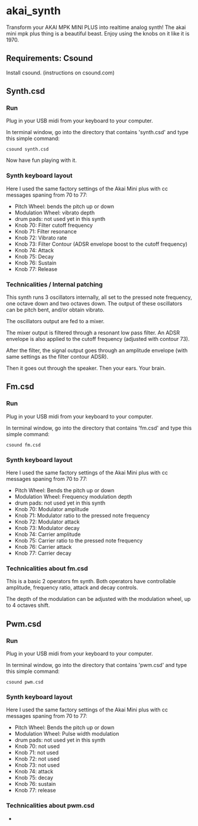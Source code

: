 # akai_synth
Transform your AKAI MPK MINI PLUS into realtime analog synth!
The akai mini mpk plus thing is a beautiful beast.
Enjoy using the knobs on it like it is 1970.

## Requirements: Csound
Install csound. (instructions on csound.com)

## Synth.csd
### Run
Plug in your USB midi from your keyboard to your computer.

In terminal window, go into the directory that contains 'synth.csd' and type this simple command:
```
csound synth.csd
```

Now have fun playing with it.

### Synth keyboard layout
Here I used the same factory settings of the Akai Mini plus with cc messages spaning from 70 to 77:
- Pitch Wheel: bends the pitch up or down
- Modulation Wheel: vibrato depth
- drum pads: not used yet in this synth
- Knob 70: Filter cutoff frequency
- Knob 71: Filter resonance
- Knob 72: Vibrato rate
- Knob 73: Filter Contour (ADSR envelope boost to the cutoff frequency)
- Knob 74: Attack
- Knob 75: Decay
- Knob 76: Sustain
- Knob 77: Release

### Technicalities / Internal patching

This synth runs 3 oscillators internally, all set to the pressed note frequency, one octave down and two octaves down. The output of these oscillators can be pitch bent, and/or obtain vibrato.

The oscillators output are fed to a mixer.

The mixer output is filtered through a resonant low pass filter. An ADSR envelope is also applied to the cutoff frequency (adjusted with contour 73).

After the filter, the signal output goes through an amplitude envelope (with same settings as the filter contour ADSR).

Then it goes out through the speaker.
Then your ears.
Your brain.

## Fm.csd

### Run
Plug in your USB midi from your keyboard to your computer.

In terminal window, go into the directory that contains 'fm.csd' and type this simple command:
```
csound fm.csd
```

### Synth keyboard layout
Here I used the same factory settings of the Akai Mini plus with cc messages spaning from 70 to 77:
- Pitch Wheel: Bends the pitch up or down
- Modulation Wheel: Frequency modulation depth
- drum pads: not used yet in this synth
- Knob 70: Modulator amplitude
- Knob 71: Modulator ratio to the pressed note frequency
- Knob 72: Modulator attack
- Knob 73: Modulator decay
- Knob 74: Carrier amplitude
- Knob 75: Carrier ratio to the pressed note frequency
- Knob 76: Carrier attack
- Knob 77: Carrier decay

### Technicalities about fm.csd
This is a basic 2 operators fm synth. Both operators have controllable amplitude, frequency ratio, attack and decay controls.

The depth of the modulation can be adjusted with the modulation wheel, up to 4 octaves shift.

## Pwm.csd

### Run
Plug in your USB midi from your keyboard to your computer.

In terminal window, go into the directory that contains 'pwm.csd' and type this simple command:
```
csound pwm.csd
```

### Synth keyboard layout
Here I used the same factory settings of the Akai Mini plus with cc messages spaning from 70 to 77:
- Pitch Wheel: Bends the pitch up or down
- Modulation Wheel: Pulse width modulation
- drum pads: not used yet in this synth
- Knob 70: not used
- Knob 71: not used
- Knob 72: not used
- Knob 73: not used
- Knob 74: attack
- Knob 75: decay
- Knob 76: sustain
- Knob 77: release

### Technicalities about pwm.csd
-
